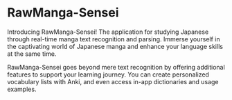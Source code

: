 # RawManga-Sensei

Introducing RawManga-Sensei! The application for studying Japanese through real-time manga text recognition and parsing. Immerse yourself in the captivating world of Japanese manga and enhance your language skills at the same time.

RawManga-Sensei goes beyond mere text recognition by offering additional features to support your learning journey. You can create personalized vocabulary lists with Anki, and even access in-app dictionaries and usage examples.